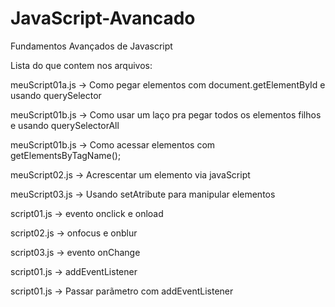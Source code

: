 # JavaScript-Avancado

Fundamentos Avançados de Javascript

Lista do que contem nos arquivos:

meuScript01a.js   ->                   Como pegar elementos com  document.getElementById
                                       e usando querySelector

meuScript01b.js   ->                   Como usar um laço pra pegar todos os elementos filhos
                                       e usando querySelectorAll

meuScript01b.js   ->                   Como acessar elementos com getElementsByTagName();

meuScript02.js    ->                   Acrescentar um elemento via javaScript

meuScript03.js    ->                   Usando setAtribute para manipular elementos 

script01.js       ->                   evento onclick e onload

script02.js       ->                   onfocus e onblur

script03.js       ->                   evento onChange

script01.js       ->                   addEventListener

script01.js       ->                   Passar parãmetro com addEventListener
